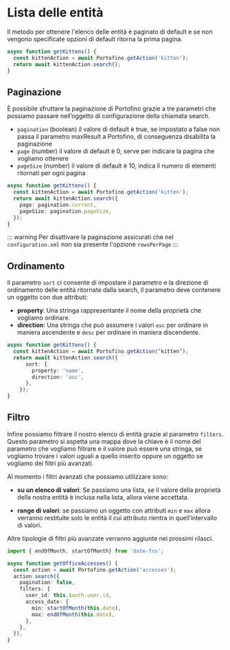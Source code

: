 # Lista delle entità

Il metodo per ottenere l'elenco delle entità è paginato di default e se non vengono specificate opzioni di default ritorna la prima pagina.

```ts
async function getKittens() {
  const kittenAction = await Portofino.getAction('kitten');
  return await kittenAction.search();
}
```

## Paginazione

È possibile sfruttare la paginazione di Portofino grazie a tre parametri che possiamo passare nell’oggetto di configurazione della chiamata search.

- `pagination` (boolean) il valore di default è true, se impostato a false non passa il parametro maxResult a Portofino, di conseguenza disabilita la paginazione
- `page` (number) il valore di default è 0, serve per indicare la pagina che vogliamo ottenere
- `pageSize` (number) il valore di default è 10, indica il numero di elementi ritornati per ogni pagina

```ts {4-5}
async function getKittens() {
  const kittenAction = await Portofino.getAction('kitten');
  return await kittenAction.search({
    page: pagination.current,
    pageSize: pagination.pageSize,
  });
}
```

::: warning
Per disattivare la paginazione assicurati che nel `configuration.xml` non sia presente l'opzione `rowsPerPage`
:::

## Ordinamento

Il parametro `sort` ci consente di impostare il parametro e la direzione di ordinamento delle entità ritornate dalla search, il parametro deve contenere un oggetto con due attributi:

- **property**: Una stringa rappresentante il nome della proprietà che vogliamo ordinare.
- **direction**: Una stringa che può assumere i valori `asc` per ordinare in maniera ascendente e `desc` per ordinare in maniera discendente.

```ts
async function getKittens() {
  const kittenAction = await Portofino.getAction(‘kitten’);
  return await kittenAction.search({
      sort: {
        property: 'name',
        direction: 'asc',
      },
    });
}
```

## Filtro

Infine possiamo filtrare il nostro elenco di entità grazie al parametro `filters`. Questo parametro si aspetta una mappa dove la chiave è il nome del parametro che vogliamo filtrare e il valore può essere una stringa, se vogliamo trovare i valori uguali a quello inserito oppure un oggetto se vogliamo dei filtri più avanzati.

Al momento i filtri avanzati che possiamo utilizzare sono:

- **su un elenco di valori**: Se passiamo una lista, se il valore della proprietà della nostra entità è inclusa nella lista, allora viene accettata.

- **range di valori**: se passiamo un oggetto con attributi `min` e `max` allora verranno restituite solo le entità il cui attributo rientra in quell’intervallo di valori.

Altre tipologie di filtri più avanzate verranno aggiunte nei prossimi rilasci.

```ts
import { endOfMonth, startOfMonth} from 'date-fns';

async function getOfficeAccesses() {
  const action = await Portofino.getAction('accesses');
  action.search({
    pagination: false,
    filters: {
      user_id: this.$auth.user.id,
      access_date: {
        min: startOfMonth(this.date),
        max: endOfMonth(this.date),
      },
    },
  }),
}
```
